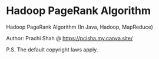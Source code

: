 # Hadoop PageRank Algorithm
Hadoop PageRank Algorithm (In Java, Hadoop, MapReduce)

Author: Prachi Shah @ https://pcisha.my.canva.site/

P.S. The default copyright laws apply.
